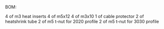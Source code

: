 BOM:

4 of m3 heat inserts
4 of m5x12
4 of m3x10
1 of cable protector
2 of heatshrink tube
2 of m5 t-nut for 2020 profile
2 of m5 t-nut for 3030 profile
